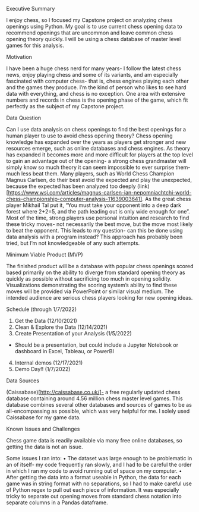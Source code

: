 Executive Summary

I enjoy chess, so I focused my Capstone project on analyzing chess openings using Python. My goal is to use current chess opening data to recommend openings that are uncommon and leave common chess opening theory quickly. I will be using a chess database of master level games for this analysis. 

Motivation

I have been a huge chess nerd for many years- I follow the latest chess news, enjoy playing chess and some of its variants, and am especially fascinated with computer chess- that is, chess engines playing each other and the games they produce. I’m the kind of person who likes to see hard data with everything, and chess is no exception. One area with extensive numbers and records in chess is the opening phase of the game, which fit perfectly as the subject of my Capstone project. 

Data Question

Can I use data analysis on chess openings to find the best openings for a human player to use to avoid chess opening theory? 
Chess opening knowledge has expanded over the years as players get stronger and 
new resources emerge, such as online databases and chess engines. As theory has expanded it becomes more and more difficult for players at the top level to gain an advantage out of the opening- a strong chess grandmaster will simply know so much theory it can seem impossible to ever surprise them- much less beat them. Many players, such as World Chess Champion Magnus Carlsen, do their best avoid the expected and play the unexpected, because the expected has been analyzed too deeply (link)[https://www.wsj.com/articles/magnus-carlsen-ian-nepomniachtchi-world-chess-championship-computer-analysis-11639003641]. As the great chess player Mikhail Tal put it, “You must take your opponent into a deep dark forest where 2+2=5, and the path leading out is only wide enough for one”. Most of the time, strong players use personal intuition and research to find these tricky moves- not necessarily the best move, but the move most likely to beat the opponent. This leads to my question- can this be done using data analysis with a program instead? This approach has probably been tried, but I’m not knowledgeable of any such attempts. 

Minimum Viable Product (MVP)

The finished product will be a database with popular chess openings scored based primarily on the ability to diverge from standard opening theory as quickly as possible without sacrificing too much in opening solidity. Visualizations demonstrating the scoring system’s ability to find these moves will be provided via PowerPoint or similar visual medium. The intended audience are serious chess players looking for new opening ideas.

Schedule (through 1/7/2022)

1.	Get the Data (12/10/2021)
2.	Clean & Explore the Data (12/14/2021)
3.	Create Presentation of your Analysis (1/5/2022)
-	Should be a presentation, but could include a Jupyter Notebook or dashboard in Excel, Tableau, or PowerBI
4.	Internal demos (12/17/2021)
5.	Demo Day!! (1/7/2022)

Data Sources

(Caissabase)[http://caissabase.co.uk/]- a free regularly updated chess database containing around 4.56 million chess master level games. This database combines several other databases and sources of games to be as all-encompassing as possible, which was very helpful for me. I solely used Caissabase for my game data. 

Known Issues and Challenges

Chess game data is readily available via many free online databases, so getting the data is not an issue. 

Some issues I ran into:
•	The dataset was large enough to be problematic in an of itself- my code frequently ran slowly, and I had to be careful the order in which I ran my code to avoid running out of space on my computer.
•	After getting the data into a format useable in Python, the data for each game was in string format with no separations, so I had to make careful use of Python regex to pull out each piece of information. It was especially tricky to separate out opening moves from standard chess notation into separate columns in a Pandas dataframe. 
